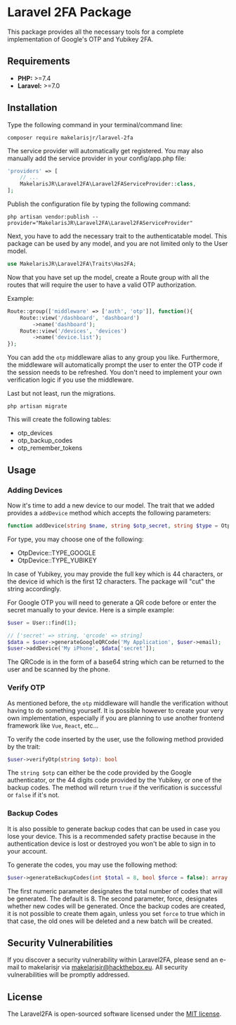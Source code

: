 # Laravel 2FA Package

This package provides all the necessary tools for a complete implementation of Google's OTP and Yubikey 2FA.

## Requirements
+ **PHP:** >=7.4
+ **Laravel:** >=7.0

## Installation

Type the following command in your terminal/command line:

```composer require makelarisjr/laravel-2fa```

The service provider will automatically get registered. You may also manually add the service provider in your config/app.php file:

```php
'providers' => [
    // ...
    MakelarisJR\Laravel2FA\Laravel2FAServiceProvider::class,
];
```

Publish the configuration file by typing the following command:

```
php artisan vendor:publish --provider="MakelarisJR\Laravel2FA\Laravel2FAServiceProvider"
```

Next, you have to add the necessary trait to the authenticatable model. This package can be used by any model, and you are not limited only to the User model.

```php
use MakelarisJR\Laravel2FA\Traits\Has2FA;
```

Now that you have set up the model, create a Route group with all the routes that will require the user to have a valid OTP authorization.

Example:
```php
Route::group(['middleware' => ['auth', 'otp']], function(){
    Route::view('/dashboard', 'dashboard')
        ->name('dashboard');
    Route::view('/devices', 'devices')
        ->name('device.list');
});
```
You can add the `otp` middleware alias to any group you like. Furthermore, the middleware will automatically prompt the user to enter the
OTP code if the session needs to be refreshed. You don't need to implement your own verification logic if you use the middleware.

Last but not least, run the migrations.

```
php artisan migrate
```

This will create the following tables:
+ otp_devices
+ otp_backup_codes
+ otp_remember_tokens

## Usage

### Adding Devices
Now it's time to add a new device to our model. The trait that we added provides a `addDevice` method which accepts the following parameters:

```php
function addDevice(string $name, string $otp_secret, string $type = OtpDevice::TYPE_GOOGLE): OtpDevice
```

For type, you may choose one of the following:
+ OtpDevice::TYPE_GOOGLE
+ OtpDevice::TYPE_YUBIKEY

In case of Yubikey, you may provide the full key which is 44 characters, or the device id which is the first 12 characters.
The package will "cut" the string accordingly. 

For Google OTP you will need to generate a QR code before or enter the secret manually to your device.
Here is a simple example:

```php
$user = User::find(1);

// ['secret' => string, 'qrcode' => string]
$data = $user->generateGoogleQRCode('My Application', $user->email);
$user->addDevice('My iPhone', $data['secret']);
```

The QRCode is in the form of a base64 string which can be returned to the user and be scanned by the phone.

### Verify OTP

As mentioned before, the `otp` middleware will handle the verification without having to do something yourself. It is possible however to create your very own 
implementation, especially if you are planning to use another frontend framework like `Vue`, `React`, etc...

To verify the code inserted by the user, use the following method provided by the trait:

```php
$user->verifyOtp(string $otp): bool
```

The `string $otp` can either be the code provided by the Google authenticator, or the 44 digits code provided by the Yubikey, or one of the backup codes.
The method will return `true` if the verification is successful or `false` if it's not.

### Backup Codes

It is also possible to generate backup codes that can be used in case you lose your device. This is a recommended safety practise because in the authentication device is lost or destroyed you won't be able to sign in to your account.

To generate the codes, you may use the following method:
```php
$user->generateBackupCodes(int $total = 8, bool $force = false): array
```

The first numeric parameter designates the total number of codes that will be generated. The default is 8.
The second parameter, force, designates whether new codes will be generated. Once the backup codes are created, it is not possible to create them again, unless you set `force` to true which in that case, the old ones will be deleted
and a new batch will be created.

## Security Vulnerabilities

If you discover a security vulnerability within Laravel2FA, please send an e-mail to makelarisjr via [makelarisjr@hackthebox.eu](mailto:makelarisjr@hackthebox.eu). All security vulnerabilities will be promptly addressed.

## License

The Laravel2FA is open-sourced software licensed under the [MIT license](https://opensource.org/licenses/MIT).